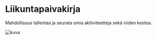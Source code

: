 # Liikuntapaivakirja

Mahdollisuus tallentaa ja seurata omia aktiiviteetteja sekä niiden kestoa.

![kuva](https://user-images.githubusercontent.com/89644326/170044859-44c0d043-56e9-4003-ae45-45518bade65a.png)

